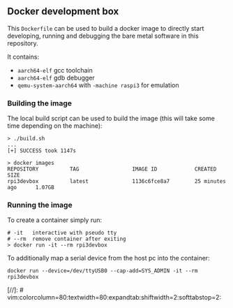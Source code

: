 ## Docker development box

This `Dockerfile` can be used to build a docker image to directly start
developing, running and debugging the bare metal software in this repository.

It contains:
- `aarch64-elf` gcc toolchain
- `aarch64-elf` gdb debugger
- `qemu-system-aarch64` with `-machine raspi3` for emulation

### Building the image

The local build script can be used to build the image (this will take some time
depending on the machine):
```
> ./build.sh
...
[+] SUCCESS took 1147s

> docker images
REPOSITORY          TAG                 IMAGE ID            CREATED             SIZE
rpi3devbox          latest              1136c6fce8a7        25 minutes ago      1.07GB
```

### Running the image

To create a container simply run:
```
# -it   interactive with pseudo tty
# --rm  remove container after exiting
> docker run -it --rm rpi3devbox
```

To additionally map a serial device from the host pc into the container:
```
docker run --device=/dev/ttyUSB0 --cap-add=SYS_ADMIN -it --rm rpi3devbox
```

[//]: # vim:colorcolumn=80:textwidth=80:expandtab:shiftwidth=2:softtabstop=2:

